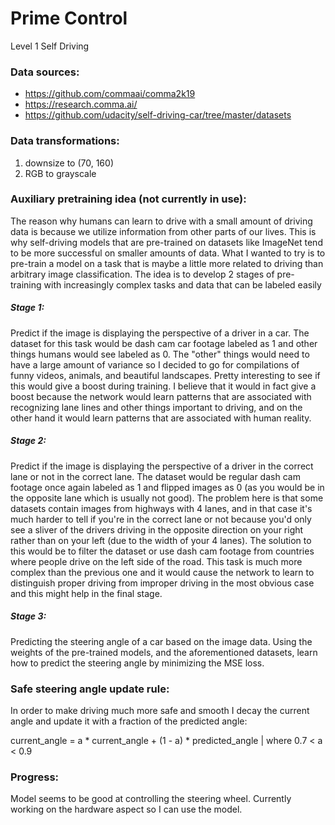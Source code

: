 # Prime Control
Level 1 Self Driving

### Data sources:
- https://github.com/commaai/comma2k19
- https://research.comma.ai/
- https://github.com/udacity/self-driving-car/tree/master/datasets

### Data transformations:
1. downsize to (70, 160)
2. RGB to grayscale

### Auxiliary pretraining idea (not currently in use):
The reason why humans can learn to drive with a small amount of driving data is because we utilize information from other parts of our lives. This is why self-driving models that are pre-trained on datasets like ImageNet tend to be more successful on smaller amounts of data. What I wanted to try is to pre-train a model on a task that is maybe a little more related to driving than arbitrary image classification. The idea is to develop 2 stages of pre-training with increasingly complex tasks and data that can be labeled easily

##### Stage 1:
  Predict if the image is displaying the perspective of a driver in a car. The dataset for this task would be dash cam car footage labeled as 1 and other things humans would see labeled as 0. The "other" things would need to have a large amount of variance so I decided to go for compilations of funny videos, animals, and beautiful landscapes. Pretty interesting to see if this would give a boost during training. I believe that it would in fact give a boost because the network would learn patterns that are associated with recognizing lane lines and other things important to driving, and on the other hand it would learn patterns that are associated with human reality.

##### Stage 2:
  Predict if the image is displaying the perspective of a driver in the correct lane or not in the correct lane. The dataset would be regular dash cam footage once again labeled as 1 and flipped images as 0 (as you would be in the opposite lane which is usually not good). The problem here is that some datasets contain images from highways with 4 lanes, and in that case it's much harder to tell if you're in the correct lane or not because you'd only see a sliver of the drivers driving in the opposite direction on your right rather than on your left (due to the width of your 4 lanes). The solution to this would be to filter the dataset or use dash cam footage from countries where people drive on the left side of the road. This task is much more complex than the previous one and it would cause the network to learn to distinguish proper driving from improper driving in the most obvious case and this might help in the final stage.
  
##### Stage 3:
  Predicting the steering angle of a car based on the image data. Using the weights of the pre-trained models, and the aforementioned datasets, learn how to predict the steering angle by minimizing the MSE loss.

### Safe steering angle update rule:
In order to make driving much more safe and smooth I decay the current angle and update it with a fraction of the predicted angle:

current_angle = a * current_angle + (1 - a) * predicted_angle        | where 0.7 < a < 0.9

### Progress:
Model seems to be good at controlling the steering wheel. Currently working on the hardware aspect so I can use the model.

